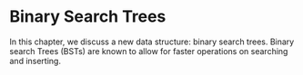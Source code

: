 # Binary Search Trees

In this chapter, we discuss a new data structure: binary search trees. Binary search Trees (BSTs) are known to allow for faster operations on searching and inserting.
